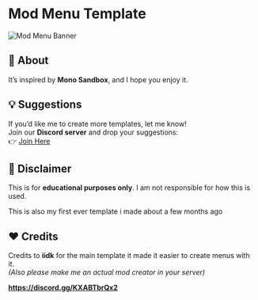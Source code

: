 # Mod Menu Template  

![Mod Menu Banner](https://media.discordapp.net/attachments/1345742664355680547/1348346094085476383/image.png?ex=67cf20a7&is=67cdcf27&hm=40040531a2f573f1db245cd05faebadbd7c3cc2370d9b711b3d580af5cd61e02&=&format=webp&quality=lossless)  

## 🚀 About  
It’s inspired by **Mono Sandbox**, and I hope you enjoy it.  

## 💡 Suggestions  
If you’d like me to create more templates, let me know!  
Join our **Discord server** and drop your suggestions:  
👉 [Join Here](https://discord.gg/KXABTbrQx2)  

## 📜 Disclaimer  
This is for **educational purposes only**. I am not responsible for how this is used.  

This is also my first ever template i made about a few months ago

## ❤️ Credits  
Credits to **iidk** for the main template it made it easier to create menus with it.  
*(Also please make me an actual mod creator in your server)*  

**https://discord.gg/KXABTbrQx2**
